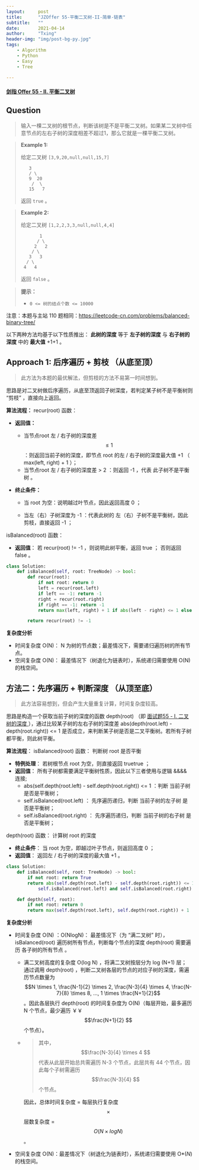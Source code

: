 ```yaml
---
layout:     post
title:      "JZOffer 55-平衡二叉树-II-简单-链表"
subtitle:   ""
date:       2021-04-14
author:     "Txing"
header-img: "img/post-bg-py.jpg"
tags:
    - Algorithm
    - Python
    - Easy
    - Tree

---
```


#### [剑指 Offer 55 - II. 平衡二叉树](https://leetcode-cn.com/problems/ping-heng-er-cha-shu-lcof/)

## Question

> 输入一棵二叉树的根节点，判断该树是不是平衡二叉树。如果某二叉树中任意节点的左右子树的深度相差不超过1，那么它就是一棵平衡二叉树。



> **Example 1:**
>
> 给定二叉树 `[3,9,20,null,null,15,7]`
>
> ```
>    3
>    / \
>    9  20
>     /  \
>    15   7
>  ```
> 
> 返回 `true` 。

> **Example 2:**
>
> 给定二叉树 `[1,2,2,3,3,null,null,4,4]`
>
> ```
>        1
>       / \
>      2   2
>     / \
>    3   3
>   / \
>  4   4
> ```
>
> 返回 `false` 。

> **提示：**
>
> - `0 <= 树的结点个数 <= 10000`

注意：本题与主站 110 题相同：https://leetcode-cn.com/problems/balanced-binary-tree/



以下两种方法均基于以下性质推出： **此树的深度** 等于 **左子树的深度** 与 **右子树的深度** 中的 **最大值** +1+1 。

## Approach 1:  后序遍历 + 剪枝 （从底至顶）

>  此方法为本题的最优解法，但剪枝的方法不易第一时间想到。

思路是对二叉树做后序遍历，从底至顶返回子树深度，若判定某子树不是平衡树则 “剪枝” ，直接向上返回。

**算法流程：**
recur(root) 函数：

- **返回值：**
  
  - 当节点root 左 / 右子树的深度差 $$\leq 1$$ ：则返回当前子树的深度，即节点 root 的左 / 右子树的深度最大值 +1 （ max(left, right) + 1 ）；
  - 当节点root 左 / 右子树的深度差 > 2 ：则返回 -1 ，代表 此子树不是平衡树 。
  
- **终止条件：**
  
    - 当 root 为空：说明越过叶节点，因此返回高度 0 ；
    
    - 当左（右）子树深度为 -1 ：代表此树的 左（右）子树不是平衡树，因此剪枝，直接返回 -1 ；
    

isBalanced(root) 函数：

- **返回值**： 若 recur(root) != -1 ，则说明此树平衡，返回 true ； 否则返回 false 。


```python
class Solution:
    def isBalanced(self, root: TreeNode) -> bool:
        def recur(root):
            if not root: return 0
            left = recur(root.left)
            if left == -1: return -1
            right = recur(root.right)
            if right == -1: return -1
            return max(left, right) + 1 if abs(left - right) <= 1 else -1

        return recur(root) != -1
```

**复杂度分析**

- 时间复杂度 O(N)： N 为树的节点数；最差情况下，需要递归遍历树的所有节点。
- 空间复杂度 O(N)： 最差情况下（树退化为链表时），系统递归需要使用 O(N) 的栈空间。



## 方法二：先序遍历 + 判断深度 （从顶至底）

> 此方法容易想到，但会产生大量重复计算，时间复杂度较高。

思路是构造一个获取当前子树的深度的函数 depth(root) （即 [面试题55 - I. 二叉树的深度 ](https://leetcode-cn.com/problems/er-cha-shu-de-shen-du-lcof/solution/mian-shi-ti-55-i-er-cha-shu-de-shen-du-xian-xu-bia/)），通过比较某子树的左右子树的深度差 abs(depth(root.left) - depth(root.right)) <= 1 是否成立，来判断某子树是否是二叉平衡树。若所有子树都平衡，则此树平衡。

**算法流程**：
isBalanced(root) 函数： 判断树 root 是否平衡

- **特例处理**： 若树根节点 root 为空，则直接返回 truetrue ；
- **返回值**： 所有子树都需要满足平衡树性质，因此以下三者使用与逻辑 \&\&&& 连接;
  - abs(self.depth(root.left) - self.depth(root.right)) <= 1 ：判断 当前子树 是否是平衡树；
  - self.isBalanced(root.left) ： 先序遍历递归，判断 当前子树的左子树 是否是平衡树；
  - self.isBalanced(root.right) ： 先序遍历递归，判断 当前子树的右子树 是否是平衡树；

depth(root) 函数： 计算树 root 的深度

- **终止条件**： 当 root 为空，即越过叶子节点，则返回高度 0 ；
- **返回值**： 返回左 / 右子树的深度的最大值 +1 。

```python
class Solution:
    def isBalanced(self, root: TreeNode) -> bool:
        if not root: return True
        return abs(self.depth(root.left) - self.depth(root.right)) <= 1 and \
            self.isBalanced(root.left) and self.isBalanced(root.right)

    def depth(self, root):
        if not root: return 0
        return max(self.depth(root.left), self.depth(root.right)) + 1
```

**复杂度分析**

- 时间复杂度 O(N) ：O(NlogN)： 最差情况下（为 “满二叉树” 时）， isBalanced(root) 遍历树所有节点，判断每个节点的深度 depth(root) 需要遍历 各子树的所有节点 。

  - 满二叉树高度的复杂度 O(log N) ，将满二叉树按层分为 log (N+1) 层；
    通过调用 depth(root) ，判断二叉树各层的节点的对应子树的深度，需遍历节点数量为 $$N \times 1, \frac{N-1}{2} \times 2, \frac{N-3}{4} \times 4, \frac{N-7}{8} \times 8, ..., 1 \times \frac{N+1}{2}$$。因此各层执行 depth(root) 的时间复杂度为 O(N)（每层开始，最多遍历 N 个节点，最少遍历 ￥￥$$\frac{N+1}{2} $$ 个节点）。

  - > 其中，$$\frac{N-3}{4} \times 4 $$ 代表从此层开始总共需遍历 N-3 个节点，此层共有 44 个节点，因此每个子树需遍历 $$\frac{N-3}{4} $$个节点。

    因此，总体时间复杂度 = 每层执行复杂度 $$\times$$ 层数复杂度 = $$O(N \times log N)$$。

- 空间复杂度 O(N)：最差情况下（树退化为链表时），系统递归需要使用 O*(*N*) 的栈空间。